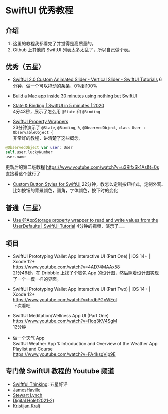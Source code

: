 # SwiftUI 优秀教程

## 介绍
1. 这里的教程我都看完了并觉得是高质量的。
2. Github 上其他的 SwiftUI 列表太多太乱了，所以自己做个表。

## 优秀（五星）
* [SwiftUI 2.0 Custom Animated Slider - Vertical Slider - SwiftUI Tutorials](https://www.youtube.com/watch?v=wdNu0ae5gBE)
6分钟，做一个可以拖动的条条，0%到100%

* [Build a Mac app inside 30 minutes using nothing but SwiftUI](https://www.youtube.com/watch?v=hus2LksB3O4)

* [State & Binding | SwiftUI in 5 minutes | 2020](https://www.youtube.com/watch?v=QHhot1qhOZ8 )   
4分43秒，展示了怎么用 `@State` 和 `@Binding` 

* [SwiftUI Property Wrappers](https://www.youtube.com/watch?v=yWdJ3dRRDlk )   
23分钟演示了 `@State`, `@Binding`, `%`, `@ObservedObject`, `class User : ObservableObject {`    
非常好的教程，讲清楚了这些概念,
```swift
@ObservedObject var user: User
self.user.luckyNumber
user.name
```
更新后的第二版教程 https://www.youtube.com/watch?v=u3RIfxSk1As&t=0s  
直接看这个就行了  

* [Custom Button Styles for SwiftUI](https://www.youtube.com/watch?v=vOyx4whZXcU&t=0s)
22分钟，教怎么定制按钮样式，定制外观. 比如按钮的背景颜色，圆角，字体颜色，按下时的变化  
## 普通（三星）
* [Use @AppStorage property wrapper to read and write values from the UserDefaults | SwiftUI Tutorial](https://www.youtube.com/watch?v=DlZsxRFZCAo)
4分钟的视频，演示了___


## 项目
* SwiftUI Prototyping Wallet App Interactive UI (Part One) | iOS 14+ | Xcode 12+  
https://www.youtube.com/watch?v=4AD74MAAx58  
21分46秒，在 Dribbble 上找了个钱包 App 的设计图，然后照着设计图实现了一个一模一样的界面。  

* SwiftUI Prototyping Wallet App Interactive UI (Part Two) | iOS 14+ | Xcode 12+  
https://www.youtube.com/watch?v=hrdbPGpWEoI  
下次看吧  

* SwiftUI Meditation/Wellness App UI (Part One)
https://www.youtube.com/watch?v=I1oq3KV4SgM  
12分钟  

* 做一个天气 App  
SwiftUI Weather App 1: Introduction and Overview of the Weather App Playlist and Course  
https://www.youtube.com/watch?v=FA4ksgVip9E  

## 专门做 SwiftUI 教程的 Youtube 频道
* [Swiftful Thinking](https://www.youtube.com/channel/UCp25X4LzOLaksp5qY0YMUzg): 五星好评  
* [JamesHaville](https://www.youtube.com/c/JamesHaville/videos)  
* [Stewart Lynch](https://www.youtube.com/c/StewartLynch/videos)    
* [Digital Hole(2021-2)](https://www.youtube.com/c/DigitalHole/videos)
* [Kristijan Kralj](https://www.youtube.com/channel/UCOsu2lVqs4Sj3RjweCMxmFA/videos)    

<!--
## 暂时用不上
* App Store Card Transition with Andrei Blaj, Senior iOS Developer  
https://www.youtube.com/watch?v=1j7hsEmylg0  
这个好像是用 UIKit, 不是 SwiftUI, 做了一个类似  App Store 的东西  

Livestream: Design and code the App Store Today in Figma and SwiftUI
https://www.youtube.com/watch?v=jwWfhM7ZuaI
1个小时17分钟，是 DesignCode 做的。  
做了个简单的类似 App Store 的卡片。  

SwiftUI 2.0 Shared Tab Bar For iOS - iPadOS & macOS - Custom Animations - SwiftUI Tutorials
https://www.youtube.com/watch?v=ZitioDxyzWU
14分钟。自定义了一个 Tab 切换的页面，手机和 iPad 都有。思路可以借鉴。

-->
